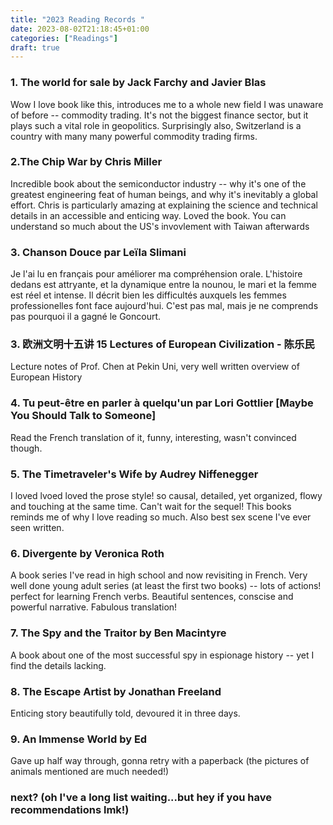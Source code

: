 ```yaml
---
title: "2023 Reading Records "
date: 2023-08-02T21:18:45+01:00
categories: ["Readings"]
draft: true
---
```


### 1. The world for sale by Jack Farchy and Javier Blas
Wow I love book like this, introduces me to a whole new field I was unaware of before -- commodity trading. It's not the biggest finance sector, but it plays such a vital role in geopolitics. Surprisingly also, Switzerland is a country with many many powerful commodity trading firms. 

### 2.The Chip War by Chris Miller
Incredible book about the semiconductor industry -- why it's one of the greatest engineering feat of human beings, and why it's inevitably a global effort. Chris is particularly amazing at explaining the science and technical details in an accessible and enticing way. Loved the book. You can understand so much about the US's invovlement with Taiwan afterwards 

### 3. Chanson Douce par Leïla Slimani
Je l'ai lu en français pour améliorer ma compréhension orale. L'histoire dedans est attryante, et la dynamique entre la nounou, le mari et la femme est réel et intense. Il décrit bien les difficultés auxquels les femmes professionelles font face aujourd'hui. C'est pas mal, mais je ne comprends pas pourquoi il a gagné le Goncourt. 

### 3. 欧洲文明十五讲 15 Lectures of European Civilization - 陈乐民
Lecture notes of Prof. Chen at Pekin Uni, very well written overview of European History

### 4. Tu peut-être en parler à quelqu'un par Lori Gottlier [Maybe You Should Talk to Someone]
Read the French translation of it, funny, interesting, wasn't convinced though. 

### 5. The Timetraveler's Wife by Audrey Niffenegger
I loved lvoed loved the prose style! so causal, detailed, yet organized, flowy and touching at the same time. Can't wait for the sequel! This books reminds me of why I love reading so much. Also best sex scene I've ever seen written. 

### 6. Divergente by Veronica Roth
A book series I've read in high school and now revisiting in French. Very well done young adult series (at least the first two books) -- lots of actions! perfect for learning French verbs. Beautiful sentences, conscise and powerful narrative. Fabulous translation! 

### 7. The Spy and the Traitor by Ben Macintyre
A book about one of the most successful spy in espionage history -- yet I find the details lacking.

### 8. The Escape Artist by Jonathan Freeland
Enticing story beautifully told, devoured it in three days. 

### 9. An Immense World by Ed 
Gave up half way through, gonna retry with a paperback (the pictures of animals mentioned are much needed!)


### next? (oh I've a long list waiting...but hey if you have recommendations lmk!)

